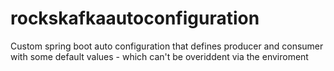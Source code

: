 # rockskafkaautoconfiguration
Custom spring boot auto configuration that defines producer and consumer with some default values - which can't be overiddent via the enviroment
